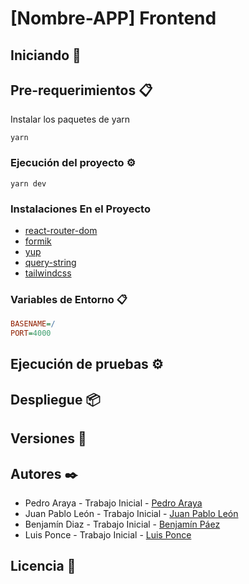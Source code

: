 


# [Nombre-APP] Frontend

## Iniciando 🚀

## Pre-requerimientos 📋
Instalar los paquetes de yarn
  
  ```
  yarn 
  ```

### Ejecución del proyecto ⚙️
  
```
yarn dev
```

### Instalaciones En el Proyecto

  * [react-router-dom](https://reactrouter.com/en/main/guides/contributing)
  * [formik](https://formik.org/docs/overview)
  * [yup](https://www.npmjs.com/package/yup)
  * [query-string](https://www.npmjs.com/package/query-string)
  * [tailwindcss](https://tailwindcss.com/docs/guides/vite)

### Variables de Entorno 📋

```ini
BASENAME=/
PORT=4000
```
## Ejecución de pruebas ⚙️

## Despliegue 📦

## Versiones 📌

## Autores ✒️

- Pedro Araya - Trabajo Inicial - [Pedro Araya]()
- Juan Pablo León - Trabajo Inicial - [Juan Pablo León]()
- Benjamín Diaz  - Trabajo Inicial - [Benjamín Páez]()
- Luis Ponce - Trabajo Inicial - [Luis Ponce]()

## Licencia 📄

